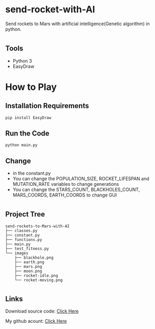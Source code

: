 # send-rocket-with-AI
Send rockets to Mars with artificial intelligence(Genetic algorithm) in python.

#
## Tools

- Python 3
- EasyDraw

#
# How to Play

## Installation Requirements
```
pip install EasyDraw
```

## Run the Code

```
python main.py
```

## Change
- in the constant.py
- You can change the POPULATION_SIZE, ROCKET_LIFESPAN and MUTATION_RATE variables to change generations
- You can change the STARS_COUNT, BLACKHOLES_COUNT, MARS_COORDS, EARTH_COORDS to change GUI


#
## Project Tree
```
send-rockets-to-Mars-with-AI
├── classes.py
├── constant.py
├── functions.py
├── main.py
├── test_fitness.py
└── images
    ├── blackhole.png
    ├── earth.png 
    ├── mars.png
    ├── moon.png
    ├── rocket-idle.png
    └── rocket-moving.png
```

#
## Links


Download source code: [Click Here](https://github.com/dori-dev/FlappyBird/archive/refs/heads/main.zip)

My github acount: [Click Here](https://github.com/dori-dev/)
